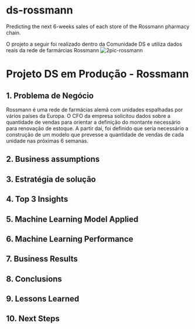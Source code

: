 # ds-rossmann
Predicting the next 6-weeks sales of each store of the Rossmann pharmacy chain. 

O projeto a seguir foi realizado dentro da Comunidade DS e utiliza dados reais da rede de farmárcias Rossmann
![2pic-rossmann](https://user-images.githubusercontent.com/67297678/180040065-33dfff0c-843b-4020-a1e5-a34f33ebc0eb.jpg)


# Projeto DS em Produção - Rossmann

## 1. Problema de Negócio
 Rossmann é uma rede de farmácias alemã com unidades espalhadas por vários países da Europa. O CFO da empresa solicitou dados sobre a quantidade de vendas para orientar a definição do montante necessário para renovação de estoque. A partir daí, foi definido que seria necessário a construção de um modelo que prevesse a quantidade de vendas de cada unidade nas próximas 6 semanas.
 
 ## 2. Business assumptions
 ## 3. Estratégia de solução
 ## 4. Top 3 Insights
 ## 5. Machine Learning Model Applied
 ## 6. Machine Learning Performance
 ## 7. Business Results
 ## 8. Conclusions 
 ## 9. Lessons Learned
 ## 10. Next Steps
